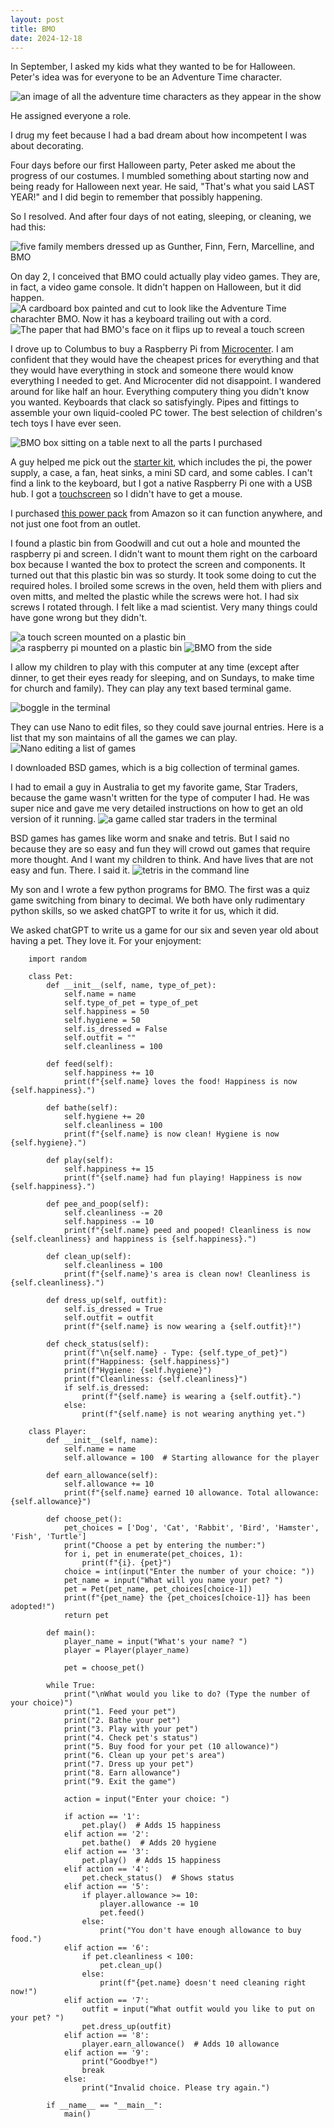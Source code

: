 ```yaml
---
layout: post
title: BMO
date: 2024-12-18
---
```


In September, I asked my kids what they wanted to be for Halloween. Peter's idea was for everyone to be an Adventure Time character. 

![an image of all the adventure time characters as they appear in the show](/post-images/bmo-characters.avif)

He assigned everyone a role. 

I drug my feet because I had a bad dream about how incompetent I was about decorating. 

Four days before our first Halloween party, Peter asked me about the progress of our costumes. I mumbled something about starting now and being ready for Halloween next year. He said, "That's what you said LAST YEAR!" and I did begin to remember that possibly happening. 

So I resolved. And after four days of not eating, sleeping, or cleaning, we had this:

![five family members dressed up as Gunther, Finn, Fern, Marcelline, and BMO](/post-images/bmo-family.jpg)

On day 2, I conceived that BMO could actually play video games. They are, in fact, a video game console. It didn't happen on Halloween, but it did happen. 
![A cardboard box painted and cut to look like the Adventure Time charachter BMO. Now it has a keyboard trailing out with a cord.](/post-images/bmo-full-view.jpg)
![The paper that had BMO's face on it flips up to reveal a touch screen](/post-images/bmo-on.jpg)

I drove up to Columbus to buy a Raspberry Pi from [Microcenter](https://www.microcenter.com/). I am confident that they would have the cheapest prices for everything and that they would have everything in stock and someone there would know everything I needed to get. And Microcenter did not disappoint. I wandered around for like half an hour. Everything computery thing you didn't know you wanted. Keyboards that clack so satisfyingly. Pipes and fittings to assemble your own liquid-cooled PC tower. The best selection of children's tech toys I have ever seen. 

![BMO box sitting on a table next to all the parts I purchased](/post-images/bmo-assemble.jpg)

A guy helped me pick out the [starter kit](https://www.microcenter.com/product/674491/canakit-raspberry-pi-4-starter-kit-(2gb)), which includes the pi, the power supply, a case, a fan, heat sinks, a mini SD card, and some cables. I can't find a link to the keyboard, but I got a native Raspberry Pi one with a USB hub. I got a [touchscreen](https://www.microcenter.com/product/645934/mcm-electronics-7-pi-touchscreen-lcd-display) so I didn't have to get a mouse. 

I purchased [this power pack](https://www.amazon.com/dp/B0D5CLSMFB?ref=ppx_yo2ov_dt_b_fed_asin_title) from Amazon so it can function anywhere, and not just one foot from an outlet. 

I found a plastic bin from Goodwill and cut out a hole and mounted the raspberry pi and screen. I didn't want to mount them right on the carboard box because I wanted the box to protect the screen and components.  It turned out that this plastic bin was so sturdy.  It took some doing to cut the required holes.  I broiled some screws in the oven, held them with pliers and oven mitts, and melted the plastic while the screws were hot. I had six screws I rotated through. I felt like a mad scientist. Very many things could have gone wrong but they didn't. 

![a touch screen mounted on a plastic bin](/post-images/bmo-box.jpg)
![a raspberry pi mounted on a plastic bin](/post-images/bmo-pi.jpg)
![BMO from the side](/post-images/bmo-side.jpg)

I allow my children to play with this computer at any time (except after dinner, to get their eyes ready for sleeping, and on Sundays, to make time for church and family). They can play any text based terminal game. 

![boggle in the terminal](/post-images/bmo-boggle.png) 

They can use Nano to edit files, so they could save journal entries. Here is a list that my son maintains of all the games we can play. 
![Nano editing a list of games](/post-images/bmo-nano-gameList.png)

I downloaded BSD games, which is a big collection of terminal games.

I had to email a guy in Australia to get my favorite game, Star Traders, because the game wasn't written for the type of computer I had. He was super nice and gave me very detailed instructions on how to get an old version of it running. 
![a game called star traders in the terminal](/post-images/bmo-star-traders.png)

BSD games has games like worm and snake and tetris. But I said no because they are so easy and fun they will crowd out games that require more thought. And I want my children to think. And have lives that are not easy and fun. There. I said it. 
![tetris in the command line](/post-images/bmo-tetris.png)

My son and I wrote a few python programs for BMO. The first was a quiz game switching from binary to decimal. We both have only rudimentary python skills, so we asked chatGPT to write it for us, which it did. 

We asked chatGPT to write us a game for our six and seven year old about having a pet. They love it. For your enjoyment:


        import random
        
        class Pet:
            def __init__(self, name, type_of_pet):
                self.name = name
                self.type_of_pet = type_of_pet
                self.happiness = 50
                self.hygiene = 50
                self.is_dressed = False
                self.outfit = ""
                self.cleanliness = 100

            def feed(self):
                self.happiness += 10
                print(f"{self.name} loves the food! Happiness is now {self.happiness}.")

            def bathe(self):
                self.hygiene += 20
                self.cleanliness = 100
                print(f"{self.name} is now clean! Hygiene is now {self.hygiene}.")

            def play(self):
                self.happiness += 15
                print(f"{self.name} had fun playing! Happiness is now {self.happiness}.")

            def pee_and_poop(self):
                self.cleanliness -= 20
                self.happiness -= 10
                print(f"{self.name} peed and pooped! Cleanliness is now {self.cleanliness} and happiness is {self.happiness}.")

            def clean_up(self):
                self.cleanliness = 100
                print(f"{self.name}'s area is clean now! Cleanliness is {self.cleanliness}.")

            def dress_up(self, outfit):
                self.is_dressed = True
                self.outfit = outfit
                print(f"{self.name} is now wearing a {self.outfit}!")

            def check_status(self):
                print(f"\n{self.name} - Type: {self.type_of_pet}")
                print(f"Happiness: {self.happiness}")
                print(f"Hygiene: {self.hygiene}")
                print(f"Cleanliness: {self.cleanliness}")
                if self.is_dressed:
                    print(f"{self.name} is wearing a {self.outfit}.")
                else:
                    print(f"{self.name} is not wearing anything yet.")

        class Player:
            def __init__(self, name):
                self.name = name
                self.allowance = 100  # Starting allowance for the player

            def earn_allowance(self):
                self.allowance += 10
                print(f"{self.name} earned 10 allowance. Total allowance: {self.allowance}")

            def choose_pet():
                pet_choices = ['Dog', 'Cat', 'Rabbit', 'Bird', 'Hamster', 'Fish', 'Turtle']
                print("Choose a pet by entering the number:")
                for i, pet in enumerate(pet_choices, 1):
                    print(f"{i}. {pet}")
                choice = int(input("Enter the number of your choice: "))
                pet_name = input("What will you name your pet? ")
                pet = Pet(pet_name, pet_choices[choice-1])
                print(f"{pet_name} the {pet_choices[choice-1]} has been adopted!")
                return pet

            def main():
                player_name = input("What's your name? ")
                player = Player(player_name)

                pet = choose_pet()

            while True:
                print("\nWhat would you like to do? (Type the number of your choice)")
                print("1. Feed your pet")
                print("2. Bathe your pet")
                print("3. Play with your pet")
                print("4. Check pet's status")
                print("5. Buy food for your pet (10 allowance)")
                print("6. Clean up your pet's area")
                print("7. Dress up your pet")
                print("8. Earn allowance")
                print("9. Exit the game")

                action = input("Enter your choice: ")

                if action == '1':
                    pet.play()  # Adds 15 happiness
                elif action == '2':
                    pet.bathe()  # Adds 20 hygiene
                elif action == '3':
                    pet.play()  # Adds 15 happiness
                elif action == '4':
                    pet.check_status()  # Shows status
                elif action == '5':
                    if player.allowance >= 10:
                        player.allowance -= 10
                        pet.feed()
                    else:
                        print("You don't have enough allowance to buy food.")
                elif action == '6':
                    if pet.cleanliness < 100:
                        pet.clean_up()
                    else:
                        print(f"{pet.name} doesn't need cleaning right now!")
                elif action == '7':
                    outfit = input("What outfit would you like to put on your pet? ")
                    pet.dress_up(outfit)
                elif action == '8':
                    player.earn_allowance()  # Adds 10 allowance
                elif action == '9':
                    print("Goodbye!")
                    break
                else:
                    print("Invalid choice. Please try again.")

            if __name__ == "__main__":
                main()